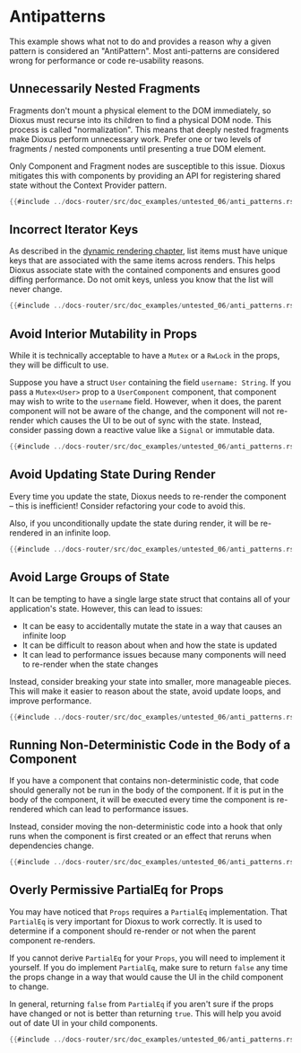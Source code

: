# Antipatterns

This example shows what not to do and provides a reason why a given pattern is considered an "AntiPattern". Most anti-patterns are considered wrong for performance or code re-usability reasons.

## Unnecessarily Nested Fragments

Fragments don't mount a physical element to the DOM immediately, so Dioxus must recurse into its children to find a physical DOM node. This process is called "normalization". This means that deeply nested fragments make Dioxus perform unnecessary work. Prefer one or two levels of fragments / nested components until presenting a true DOM element.

Only Component and Fragment nodes are susceptible to this issue. Dioxus mitigates this with components by providing an API for registering shared state without the Context Provider pattern.

```rust
{{#include ../docs-router/src/doc_examples/untested_06/anti_patterns.rs:nested_fragments}}
```

## Incorrect Iterator Keys

As described in the [dynamic rendering chapter](../reference/dynamic_rendering#the-key-attribute), list items must have unique keys that are associated with the same items across renders. This helps Dioxus associate state with the contained components and ensures good diffing performance. Do not omit keys, unless you know that the list will never change.

```rust
{{#include ../docs-router/src/doc_examples/untested_06/anti_patterns.rs:iter_keys}}
```

## Avoid Interior Mutability in Props

While it is technically acceptable to have a `Mutex` or a `RwLock` in the props, they will be difficult to use.

Suppose you have a struct `User` containing the field `username: String`. If you pass a `Mutex<User>` prop to a `UserComponent` component, that component may wish to write to the `username` field. However, when it does, the parent component will not be aware of the change, and the component will not re-render which causes the UI to be out of sync with the state. Instead, consider passing down a reactive value like a `Signal` or immutable data.

```rust
{{#include ../docs-router/src/doc_examples/untested_06/anti_patterns.rs:interior_mutability}}
```

## Avoid Updating State During Render

Every time you update the state, Dioxus needs to re-render the component – this is inefficient! Consider refactoring your code to avoid this.

Also, if you unconditionally update the state during render, it will be re-rendered in an infinite loop.

```rust
{{#include ../docs-router/src/doc_examples/untested_06/anti_patterns.rs:updating_state}}
```

## Avoid Large Groups of State

It can be tempting to have a single large state struct that contains all of your application's state. However, this can lead to issues:
- It can be easy to accidentally mutate the state in a way that causes an infinite loop
- It can be difficult to reason about when and how the state is updated
- It can lead to performance issues because many components will need to re-render when the state changes

Instead, consider breaking your state into smaller, more manageable pieces. This will make it easier to reason about the state, avoid update loops, and improve performance.

```rust
{{#include ../docs-router/src/doc_examples/untested_06/anti_patterns.rs:large_state}}
```

## Running Non-Deterministic Code in the Body of a Component

If you have a component that contains non-deterministic code, that code should generally not be run in the body of the component. If it is put in the body of the component, it will be executed every time the component is re-rendered which can lead to performance issues.

Instead, consider moving the non-deterministic code into a hook that only runs when the component is first created or an effect that reruns when dependencies change.

```rust
{{#include ../docs-router/src/doc_examples/untested_06/anti_patterns.rs:non_deterministic}}
```

## Overly Permissive PartialEq for Props

You may have noticed that `Props` requires a `PartialEq` implementation. That `PartialEq` is very important for Dioxus to work correctly. It is used to determine if a component should re-render or not when the parent component re-renders.

If you cannot derive `PartialEq` for your `Props`, you will need to implement it yourself. If you do implement `PartialEq`, make sure to return `false` any time the props change in a way that would cause the UI in the child component to change.

In general, returning `false` from `PartialEq` if you aren't sure if the props have changed or not is better than returning `true`. This will help you avoid out of date UI in your child components.

```rust
{{#include ../docs-router/src/doc_examples/untested_06/anti_patterns.rs:permissive_partial_eq}}
```
